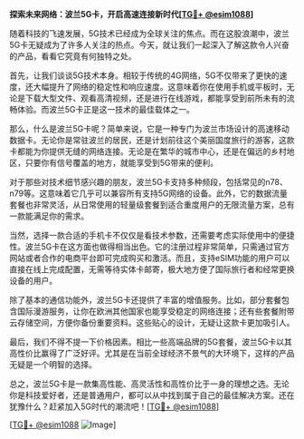 **探索未来网络：波兰5G卡，开启高速连接新时代[[TG💪+ @esim1088](https://t.me/s/esim1088)]**

随着科技的飞速发展，5G技术已经成为全球关注的焦点。而在这股浪潮中，波兰5G卡无疑成为了许多人关注的热点。今天，就让我们一起深入了解这款令人兴奋的产品，看看它究竟有何独特之处。

首先，让我们谈谈5G技术本身。相较于传统的4G网络，5G不仅带来了更快的速度，还大幅提升了网络的稳定性和响应速度。这意味着你在使用手机或平板时，无论是下载大型文件、观看高清视频，还是进行在线游戏，都能享受到前所未有的流畅体验。而波兰5G卡正是这一技术的最佳载体之一。

那么，什么是波兰5G卡呢？简单来说，它是一种专门为波兰市场设计的高速移动数据卡。无论你是常驻波兰的居民，还是计划前往这个美丽国度旅行的游客，这款卡都能为你提供无缝的网络连接。无论是在繁华的城市中心，还是在偏远的乡村地区，只要你有信号覆盖的地方，就能享受到5G带来的便利。

对于那些对技术细节感兴趣的朋友，波兰5G卡支持多种频段，包括常见的n78、n79等。这意味着它几乎可以兼容所有支持5G网络的设备。此外，它的数据流量套餐也非常灵活，从日常使用的轻量级套餐到适合重度用户的无限流量方案，总有一款能满足你的需求。

当然，选择一款合适的手机卡不仅仅是看技术参数，还需要考虑实际使用中的便捷性。波兰5G卡在这方面也做得相当出色。它的注册过程非常简单，只需通过官方网站或者合作的电商平台即可完成购买和激活。而且，支持eSIM功能的用户可以直接在线上完成配置，无需等待实体卡邮寄，极大地方便了国际旅行者和经常更换设备的用户。

除了基本的通信功能外，波兰5G卡还提供了丰富的增值服务。比如，部分套餐包含国际漫游服务，让你在欧洲其他国家也能享受稳定的网络连接；还有些套餐附带云存储空间，方便你备份重要资料。这些贴心的设计，无疑让这款卡更加吸引人。

最后，我们不得不提一下价格因素。相比一些高端品牌的5G套餐，波兰5G卡以其高性价比赢得了广泛好评。尤其是在当前全球经济不景气的大环境下，这样的产品无疑是一个明智的选择。

总之，波兰5G卡是一款集高性能、高灵活性和高性价比于一身的理想之选。无论你是科技爱好者，还是普通用户，都可以从中找到属于自己的最佳解决方案。还在犹豫什么？赶紧加入5G时代的潮流吧！[[TG💪+ @esim1088](https://t.me/s/esim1088)]

[[TG💪+ @esim1088](https://t.me/s/esim1088) ![Image](https://i.postimg.cc/4NQfJmqS/Snipaste-2025-05-13-00-14-12.png)]